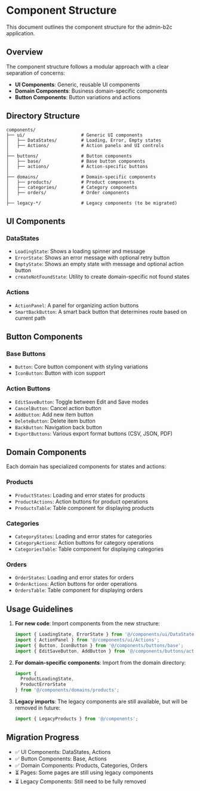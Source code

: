 # Component Structure

This document outlines the component structure for the admin-b2c application.

## Overview

The component structure follows a modular approach with a clear separation of concerns:

- **UI Components**: Generic, reusable UI components
- **Domain Components**: Business domain-specific components 
- **Button Components**: Button variations and actions

## Directory Structure

```
components/
├── ui/                     # Generic UI components
│   ├── DataStates/         # Loading, Error, Empty states
│   ├── Actions/            # Action panels and UI controls
│
├── buttons/                # Button components
│   ├── base/               # Base button components
│   ├── actions/            # Action-specific buttons
│
├── domains/                # Domain-specific components
│   ├── products/           # Product components
│   ├── categories/         # Category components
│   ├── orders/             # Order components
│
├── legacy-*/               # Legacy components (to be migrated)
```

## UI Components

### DataStates

- `LoadingState`: Shows a loading spinner and message
- `ErrorState`: Shows an error message with optional retry button
- `EmptyState`: Shows an empty state with message and optional action button
- `createNotFoundState`: Utility to create domain-specific not found states

### Actions

- `ActionPanel`: A panel for organizing action buttons
- `SmartBackButton`: A smart back button that determines route based on current path

## Button Components

### Base Buttons

- `Button`: Core button component with styling variations
- `IconButton`: Button with icon support

### Action Buttons

- `EditSaveButton`: Toggle between Edit and Save modes
- `CancelButton`: Cancel action button
- `AddButton`: Add new item button
- `DeleteButton`: Delete item button
- `BackButton`: Navigation back button
- `ExportButtons`: Various export format buttons (CSV, JSON, PDF)

## Domain Components

Each domain has specialized components for states and actions:

### Products
- `ProductStates`: Loading and error states for products
- `ProductActions`: Action buttons for product operations
- `ProductsTable`: Table component for displaying products

### Categories
- `CategoryStates`: Loading and error states for categories
- `CategoryActions`: Action buttons for category operations
- `CategoriesTable`: Table component for displaying categories

### Orders
- `OrderStates`: Loading and error states for orders
- `OrderActions`: Action buttons for order operations
- `OrdersTable`: Table component for displaying orders

## Usage Guidelines

1. **For new code**: Import components from the new structure:
   ```typescript
   import { LoadingState, ErrorState } from '@/components/ui/DataStates';
   import { ActionPanel } from '@/components/ui/Actions';
   import { Button, IconButton } from '@/components/buttons/base';
   import { EditSaveButton, AddButton } from '@/components/buttons/actions/ActionButtons';
   ```

2. **For domain-specific components**: Import from the domain directory:
   ```typescript
   import { 
     ProductLoadingState, 
     ProductErrorState 
   } from '@/components/domains/products';
   ```

3. **Legacy imports**: The legacy components are still available, but will be removed in future:
   ```typescript
   import { LegacyProducts } from '@/components';
   ```

## Migration Progress

- ✅ UI Components: DataStates, Actions
- ✅ Button Components: Base, Actions
- ✅ Domain Components: Products, Categories, Orders
- ⏳ Pages: Some pages are still using legacy components
- ⏳ Legacy Components: Still need to be fully removed
